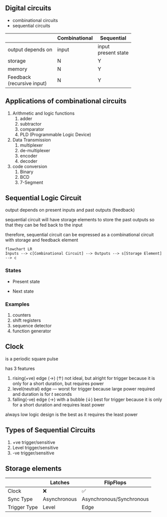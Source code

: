 ## Digital circuits

- combinational circuits
- sequential circuits

|                                 | Combinational | Sequential               |
| ------------------------------- | ------------- | ------------------------ |
| output depends on               | input         | input<br />present state |
| storage                         | N             | Y                        |
| memory                          | N             | Y                        |
| Feedback<br />(recursive input) | N             | Y                        |

## Applications of combinational circuits

1. Arithmetic and logic functions
   1. adder
   2. subtractor
   3. comparator
   4. PLD (Programmable Logic Device)
2. Data Transmission
   1. multiplexer
   2. de-multiplexer
   3. encoder
   4. decoder
3. code conversion
   1. Binary
   2. BCD
   3. 7-Segment

## Sequential Logic Circuit

output depends on present inputs and past outputs (feedback)

sequential circuit will have storage elements to store the past outputs so that they can be fed back to the input

therefore, sequential circuit can be expressed as a combinational circuit with storage and feedback element

``` mermaid
flowchart LR
Inputs --> c[Combinational Circuit] --> Outputs --> s[Storage Element] --> c
```

### States

- Present state

- Next state

### Examples

1. counters
2. shift registers
3. sequence detector
4. function generator

## Clock

is a periodic square pulse

has 3 features

1. rising(+ve) edge $( \to )$ $(\uparrow)$
   not ideal, but alright for trigger because it is only for a short duration, but requires power
2. level(neutral) edge —
   worst for trigger because large power required and duration is for $t$ seconds
3. falling(-ve) edge $(\to)$ with a bubble $(\downarrow)$
   best for trigger because it is only for a short duration and requires least power

always low logic design is the best as it requires the least power

## Types of Sequential Circuits

1. +ve trigger/sensitive
2. Level trigger/sensitive
3. -ve trigger/sensitive

## Storage elements

|              | Latches      | FlipFlops                |
| ------------ | ------------ | ------------------------ |
| Clock        | ❌            | ✅                        |
| Sync Type    | Asynchronous | Asynchronous/Synchronous |
| Trigger Type | Level        | Edge                     |


